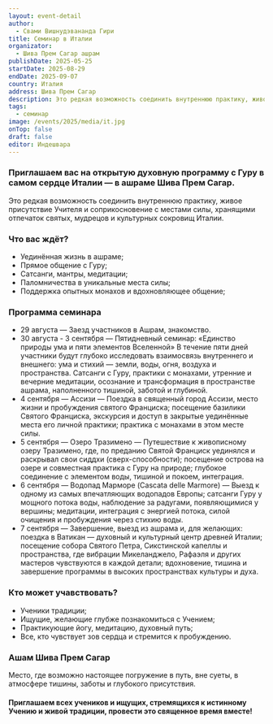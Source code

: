 ```yaml
---
layout: event-detail
author:
  - Свами Вишнудэвананда Гири
title: Семинар в Италии
organizator:
  - Шива Прем Сагар ашрам
publishDate: 2025-05-25
startDate: 2025-08-29
endDate: 2025-09-07
country: Италия
address: Шива Прем Сагар
description: Это редкая возможность соединить внутреннюю практику, живое присутствие Учителя и соприкосновение с местами силы, хранящими отпечаток святых, мудрецов и культурных сокровищ Италии.
tags:
  - семинар
image: /events/2025/media/it.jpg
onTop: false
draft: false
editor: Индешвара
---
```


### **Приглашаем вас на открытую духовную программу с Гуру в самом сердце Италии — в ашраме Шива Прем Сагар.**

Это редкая возможность соединить внутреннюю практику, живое присутствие Учителя и соприкосновение с местами силы, хранящими отпечаток святых, мудрецов и культурных сокровищ Италии.

### **Что вас ждёт?**

- Уединённая жизнь в ашраме;
- Прямое общение с Гуру;
- Сатсанги, мантры, медитации;
- Паломничества в уникальные места силы;
- Поддержка опытных монахов и вдохновляющее общение;

### **Программа семинара**

- 29 августа — Заезд участников в Ашрам, знакомство.
- 30 августа - 3 сентября — Пятидневный семинар: «Единство природы ума и пяти элементов Вселенной»
В течение пяти дней участники будут глубоко исследовать взаимосвязь внутреннего и внешнего: ума и стихий — земли, воды, огня, воздуха и пространства.
Сатсанги с Гуру, практики с монахами, утренние и вечерние медитации, осознание и трансформация в пространстве ашрама, наполненного тишиной, заботой и глубиной.
- 4 сентября — Ассизи — Поездка в священный город Ассизи, место жизни и пробуждения святого Франциска; посещение базилики Святого Франциска, экскурсия и доступ в закрытые уединённые места его личной практики; практика с монахами в этом месте силы.
- 5 сентября — Озеро Тразимено — Путешествие к живописному озеру Тразимено, где, по преданию Святой Франциск уединялся и раскрывал свои сиддхи (сверх-способности); посещение острова на озере и совместная практика с Гуру на природе; глубокое соединение с элементом воды, тишиной и покоем, интеграция.
- 6 сентября — Водопад Марморе (Cascata delle Marmore) — Выезд к одному из самых впечатляющих водопадов Европы; сатсанги Гуру у мощного потока воды, наблюдение за радугами, появляющимися у вершины; медитации, интеграция с энергией потока, силой очищения и пробуждения через стихию воды.
- 7 сентября — Завершение, выезд из ашрама и, для желающих: поездка в Ватикан — духовный и культурный центр древней Италии; посещение собора Святого Петра, Сикстинской капеллы и пространства, где вибрации Микеланджело, Рафаэля и других мастеров чувствуются в каждой детали; вдохновение, тишина и завершение программы в высоких пространствах культуры и духа.

### **Кто может учавствовать?**

- Ученики традиции;
- Ищущие, желающие глубже познакомиться с Учением;
- Практикующие йогу, медитацию, духовный путь;
- Все, кто чувствует зов сердца и стремится к пробуждению.

### **Ашам Шива Прем Сагар**
Место, где возможно настоящее погружение в путь, вне суеты, в атмосфере тишины, заботы и глубокого присутствия.

#### Приглашаем всех учеников и ищущих, стремящихся к истинному Учению и живой традиции, провести это священное время вместе!
